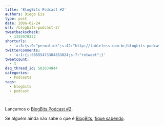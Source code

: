```yaml
---
title: 'BlogBits Podcast #2'
authors: Diego Eis
type: post
date: 2006-02-24
url: /blogbits-podcast-2/
tweetbackscheck:
  - 1355970322
shorturls:
  - 'a:3:{s:9:"permalink";s:42:"http://tableless.com.br/blogbits-podcast-2";s:7:"tinyurl";s:26:"http://tinyurl.com/3auz2om";s:4:"isgd";s:19:"http://is.gd/Qds6Ko";}'
twittercomments:
  - 'a:1:{i:58555473384833024;s:7:"retweet";}'
tweetcount:
  - 1
dsq_thread_id: 503034944
categories:
  - Podcasts
tags:
  - blogbits
  - podcast

---
```

Lançamos o [BlogBits Podcast #2][1].

Se alguém ainda não sabe o que é [BlogBits][2], [fique sabendo][3].

 [1]: http://blogbits.com.br/arquivo/blogbits-podcast-2
 [2]: http://www.blogbits.com.br/
 [3]: http://blogbits.com.br/sobre/